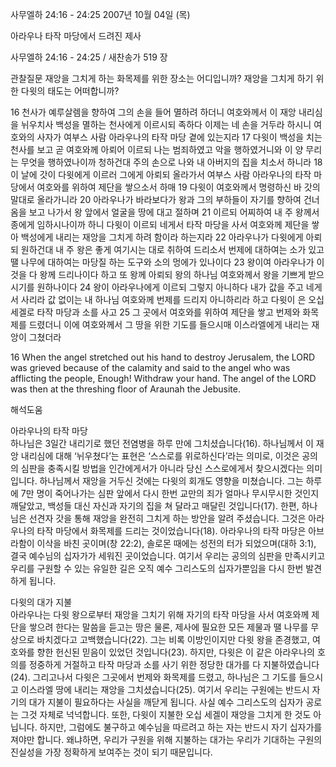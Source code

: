 사무엘하 24:16 - 24:25 
2007년 10월 04일 (목)

아라우나 타작 마당에서 드려진 제사



사무엘하 24:16 - 24:25 / 새찬송가 519 장


관찰질문
재앙을 그치게 하는 화목제를 위한 장소는 어디입니까? 
재앙을 그치게 하기 위한 다윗의 태도는 어떠합니까? 

16 천사가 예루살렘을 향하여 그의 손을 들어 멸하려 하더니 여호와께서 이 재앙 내리심을 뉘우치사 백성을 멸하는 천사에게 이르시되 족하다 이제는 네 손을 거두라 하시니 여호와의 사자가 여부스 사람 아라우나의 타작 마당 곁에 있는지라 17 다윗이 백성을 치는 천사를 보고 곧 여호와께 아뢰어 이르되 나는 범죄하였고 악을 행하였거니와 이 양 무리는 무엇을 행하였나이까 청하건대 주의 손으로 나와 내 아버지의 집을 치소서 하니라 
18 이 날에 갓이 다윗에게 이르러 그에게 아뢰되 올라가서 여부스 사람 아라우나의 타작 마당에서 여호와를 위하여 제단을 쌓으소서 하매 19 다윗이 여호와께서 명령하신 바 갓의 말대로 올라가니라 20 아라우나가 바라보다가 왕과 그의 부하들이 자기를 향하여 건너옴을 보고 나가서 왕 앞에서 얼굴을 땅에 대고 절하며 21 이르되 어찌하여 내 주 왕께서 종에게 임하시나이까 하니 다윗이 이르되 네게서 타작 마당을 사서 여호와께 제단을 쌓아 백성에게 내리는 재앙을 그치게 하려 함이라 하는지라 22 아라우나가 다윗에게 아뢰되 원하건대 내 주 왕은 좋게 여기시는 대로 취하여 드리소서 번제에 대하여는 소가 있고 땔 나무에 대하여는 마당질 하는 도구와 소의 멍에가 있나이다 23 왕이여 아라우나가 이것을 다 왕께 드리나이다 하고 또 왕께 아뢰되 왕의 하나님 여호와께서 왕을 기쁘게 받으시기를 원하나이다 24 왕이 아라우나에게 이르되 그렇지 아니하다 내가 값을 주고 네게서 사리라 값 없이는 내 하나님 여호와께 번제를 드리지 아니하리라 하고 다윗이 은 오십 세겔로 타작 마당과 소를 사고 25 그 곳에서 여호와를 위하여 제단을 쌓고 번제와 화목제를 드렸더니 이에 여호와께서 그 땅을 위한 기도를 들으시매 이스라엘에게 내리는 재앙이 그쳤더라 

16 When the angel stretched out his hand to destroy Jerusalem, the LORD was grieved because of the calamity and said to the angel who was afflicting the people, Enough! Withdraw your hand. The angel of the LORD was then at the threshing floor of Araunah the Jebusite.

해석도움





아라우나의 타작 마당  
하나님은 3일간 내리기로 했던 전염병을 하루 만에 그치셨습니다(16). 하나님께서 이 재앙 내리심에 대해 ‘뉘우쳤다’는 표현은 ‘스스로를 위로하신다’라는 의미로, 이것은 공의의 심판을 충족시킬 방법을 인간에게서가 아니라 당신 스스로에게서 찾으시겠다는 의미입니다. 하나님께서 재앙을 거두신 것에는 다윗의 회개도 영향을 미쳤습니다. 그는 하루에 7만 명이 죽어나가는 심판 앞에서 다시 한번 교만의 죄가 얼마나 무시무시한 것인지 깨달았고, 백성들 대신 자신과 자기의 집을 쳐 달라고 매달린 것입니다(17). 한편, 하나님은 선견자 갓을 통해 재앙을 완전히 그치게 하는 방안을 알려 주셨습니다. 그것은 아라우나의 타작 마당에서 화목제를 드리는 것이었습니다(18). 아라우나의 타작 마당은 아브라함이 이삭을 바친 곳이며(창 22:2), 솔로몬 때에는 성전의 터가 되었으며(대하 3:1), 결국 예수님의 십자가가 세워진 곳이었습니다. 여기서 우리는 공의의 심판을 만족시키고 우리를 구원할 수 있는 유일한 길은 오직 예수 그리스도의 십자가뿐임을 다시 한번 발견하게 됩니다.      

다윗의 대가 지불  
아라우나는 다윗 왕으로부터 재앙을 그치기 위해 자기의 타작 마당을 사서 여호와께 제단을 쌓으려 한다는 말씀을 듣고는 땅은 물론, 제사에 필요한 모든 제물과 땔 나무를 무상으로 바치겠다고 고백했습니다(22). 그는 비록 이방인이지만 다윗 왕을 존경했고, 여호와를 향한 헌신된 믿음이 있었던 것입니다(23). 하지만, 다윗은 이 같은 아라우나의 호의를 정중하게 거절하고 타작 마당과 소를 사기 위한 정당한 대가를 다 지불하였습니다(24). 그리고나서 다윗은 그곳에서 번제와 화목제를 드렸고, 하나님은 그 기도를 들으시고 이스라엘 땅에 내리는 재앙을 그치셨습니다(25). 여기서 우리는 구원에는 반드시 자기의 대가 지불이 필요하다는 사실을 깨닫게 됩니다. 사실 예수 그리스도의 십자가 공로는 그것 자체로 넉넉합니다. 또한, 다윗이 지불한 오십 세겔이 재앙을 그치게 한 것도 아닙니다. 하지만, 그럼에도 불구하고 예수님을 따르려고 하는 자는 반드시 자기 십자가를 져야만 합니다. 왜냐하면, 우리가 구원을 위해 지불하는 대가는 우리가 기대하는 구원의 진실성을 가장 정확하게 보여주는 것이 되기 때문입니다.
